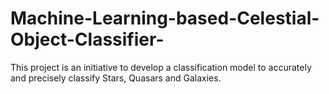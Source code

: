 # Machine-Learning-based-Celestial-Object-Classifier-
This project is an initiative to develop a classification model to accurately and precisely classify Stars, Quasars and Galaxies.
